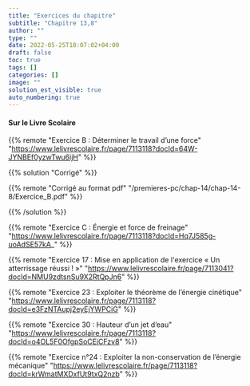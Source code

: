 ```yaml
---
title: "Exercices du chapitre"
subtitle: "Chapitre 13,8"
author: ""
type: ""
date: 2022-05-25T18:07:02+04:00
draft: false
toc: true
tags: []
categories: []
image: ""
solution_est_visible: true
auto_numbering: true
---
```


#### Sur le Livre Scolaire

{{% remote "Exercice B : Déterminer le travail d’une force" "https://www.lelivrescolaire.fr/page/7113118?docId=64W-JYNBEf0yzwTwu6ijH" %}}

{{% solution "Corrigé" %}}

{{% remote "Corrigé au format pdf" "/premieres-pc/chap-14/chap-14-8/Exercice_B.pdf" %}}

{{% /solution %}}

{{% remote "Exercice C : Énergie et force de freinage" "https://www.lelivrescolaire.fr/page/7113118?docId=Hq7J585g-uoAdSE57kA_" %}}

{{% remote "Exercice 17 : Mise en application de l'exercice « Un atterrissage réussi ! »" "https://www.lelivrescolaire.fr/page/7113041?docId=NMU9zdtsnSu9X2RtQpJn6" %}}

{{% remote "Exercice 23 : Exploiter le théorème de l’énergie cinétique" "https://www.lelivrescolaire.fr/page/7113118?docId=e3FzNTAupj2eyEjYWPCiG" %}}

{{% remote "Exercice 30 : Hauteur d’un jet d’eau" "https://www.lelivrescolaire.fr/page/7113118?docId=o4OL5F0OfgpSoCEiCFzv8" %}}

{{% remote "Exercice n°24 : Exploiter la non-conservation de l’énergie mécanique" "https://www.lelivrescolaire.fr/page/7113118?docId=krWmatMXDxfUt9txQ2nzb" %}}
